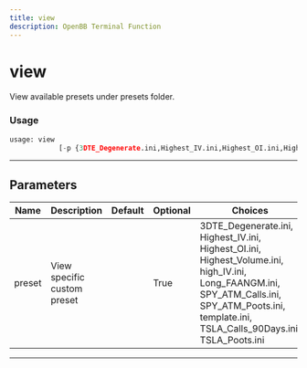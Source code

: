 ```yaml
---
title: view
description: OpenBB Terminal Function
---
```


# view

View available presets under presets folder.

### Usage

```python
usage: view
            [-p {3DTE_Degenerate.ini,Highest_IV.ini,Highest_OI.ini,Highest_Volume.ini,high_IV.ini,Long_FAANGM.ini,SPY_ATM_Calls.ini,SPY_ATM_Poots.ini,template.ini,TSLA_Calls_90Days.ini,TSLA_Poots.ini}]
```

---

## Parameters

| Name | Description | Default | Optional | Choices |
| ---- | ----------- | ------- | -------- | ------- |
| preset | View specific custom preset |  | True | 3DTE_Degenerate.ini, Highest_IV.ini, Highest_OI.ini, Highest_Volume.ini, high_IV.ini, Long_FAANGM.ini, SPY_ATM_Calls.ini, SPY_ATM_Poots.ini, template.ini, TSLA_Calls_90Days.ini, TSLA_Poots.ini |

---
